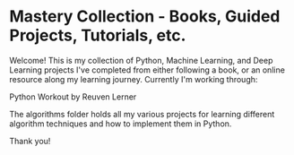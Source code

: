 # Mastery Collection - Books, Guided Projects, Tutorials, etc.

Welcome! This is my collection of Python, Machine Learning, and Deep Learning projects I've completed from either following a book, or an online resource along my learning journey. Currently I'm working through:

Python Workout by Reuven Lerner

The algorithms folder holds all my various projects for learning different algorithm techniques and how to implement them in Python.

Thank you!
